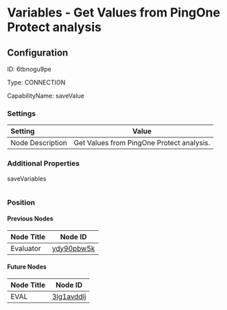 # Variables - Get Values from PingOne Protect analysis
## Configuration
ID:  6tbnogu9pe

Type: CONNECTION 

CapabilityName: saveValue

### Settings
| Setting | Value  |
| :------------------------ | ---------------------------------------- |
| Node Description | Get Values from PingOne Protect analysis. | 





### Additional Properties
saveVariables
```
```





### Position

#### Previous Nodes
| Node Title | Node ID |
| :------------- | ------------ |
| Evaluator | [ydy90pbw5k](./ydy90pbw5k.md) | 
 
 #### Future Nodes
| Node Title | Node ID |
| :------------- | ------------ |
| EVAL |[3lg1avddlj](./3lg1avddlj.md) | 